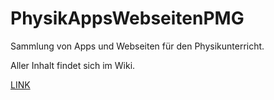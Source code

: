 # PhysikAppsWebseitenPMG
Sammlung von Apps und Webseiten für den Physikunterricht.

Aller Inhalt findet sich im Wiki.

[LINK](https://github.com/fk16/PhysikAppsWebseitenPMG/wiki)
